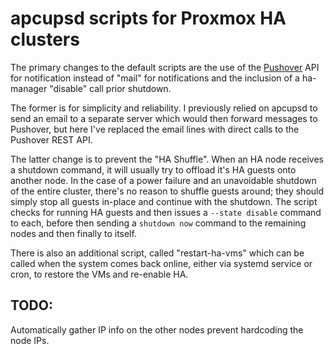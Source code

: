# apcupsd scripts for Proxmox HA clusters

The primary changes to the default scripts are the use of the [Pushover](https://pushover.net/api) API for notification instead of "mail" for notifications and the inclusion of a ha-manager "disable" call prior shutdown. 

The former is for simplicity and reliability. I previously relied on apcupsd to send an email to a separate server which would then forward messages to Pushover, but here I've replaced the email lines with direct calls to the Pushover REST API. 

The latter change is to prevent the "HA Shuffle". When an HA node receives a shutdown command, it will usually try to offload it's HA guests onto another node. In the case of a power failure and an unavoidable shutdown of the entire cluster, there's no reason to shuffle guests around; they should simply stop all guests in-place and continue with the shutdown. The script checks for running HA guests and then issues a `--state disable` command to each, before then sending a `shutdown now` command to the remaining nodes and then finally to itself. 

There is also an additional script, called "restart-ha-vms" which can be called when the system comes back online, either via systemd service or cron, to restore the VMs and re-enable HA. 

## TODO: 
Automatically gather IP info on the other nodes prevent hardcoding the node IPs. 